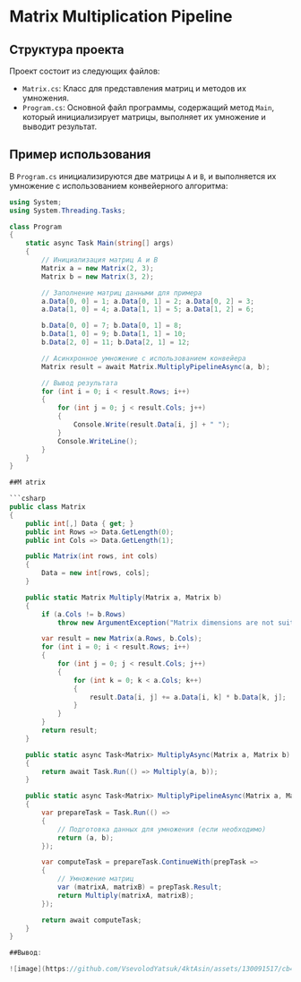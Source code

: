 # Matrix Multiplication Pipeline

## Структура проекта

Проект состоит из следующих файлов:
- `Matrix.cs`: Класс для представления матриц и методов их умножения.
- `Program.cs`: Основной файл программы, содержащий метод `Main`, который инициализирует матрицы, выполняет их умножение и выводит результат.

## Пример использования

В `Program.cs` инициализируются две матрицы `A` и `B`, и выполняется их умножение с использованием конвейерного алгоритма:

```csharp
using System;
using System.Threading.Tasks;

class Program
{
    static async Task Main(string[] args)
    {
        // Инициализация матриц A и B
        Matrix a = new Matrix(2, 3);
        Matrix b = new Matrix(3, 2);

        // Заполнение матриц данными для примера
        a.Data[0, 0] = 1; a.Data[0, 1] = 2; a.Data[0, 2] = 3;
        a.Data[1, 0] = 4; a.Data[1, 1] = 5; a.Data[1, 2] = 6;

        b.Data[0, 0] = 7; b.Data[0, 1] = 8;
        b.Data[1, 0] = 9; b.Data[1, 1] = 10;
        b.Data[2, 0] = 11; b.Data[2, 1] = 12;

        // Асинхронное умножение с использованием конвейера
        Matrix result = await Matrix.MultiplyPipelineAsync(a, b);

        // Вывод результата
        for (int i = 0; i < result.Rows; i++)
        {
            for (int j = 0; j < result.Cols; j++)
            {
                Console.Write(result.Data[i, j] + " ");
            }
            Console.WriteLine();
        }
    }
}

##M atrix

```csharp
public class Matrix
{
    public int[,] Data { get; }
    public int Rows => Data.GetLength(0);
    public int Cols => Data.GetLength(1);

    public Matrix(int rows, int cols)
    {
        Data = new int[rows, cols];
    }

    public static Matrix Multiply(Matrix a, Matrix b)
    {
        if (a.Cols != b.Rows)
            throw new ArgumentException("Matrix dimensions are not suitable for multiplication.");

        var result = new Matrix(a.Rows, b.Cols);
        for (int i = 0; i < result.Rows; i++)
        {
            for (int j = 0; j < result.Cols; j++)
            {
                for (int k = 0; k < a.Cols; k++)
                {
                    result.Data[i, j] += a.Data[i, k] * b.Data[k, j];
                }
            }
        }
        return result;
    }

    public static async Task<Matrix> MultiplyAsync(Matrix a, Matrix b)
    {
        return await Task.Run(() => Multiply(a, b));
    }

    public static async Task<Matrix> MultiplyPipelineAsync(Matrix a, Matrix b)
    {
        var prepareTask = Task.Run(() =>
        {
            // Подготовка данных для умножения (если необходимо)
            return (a, b);
        });

        var computeTask = prepareTask.ContinueWith(prepTask =>
        {
            // Умножение матриц
            var (matrixA, matrixB) = prepTask.Result;
            return Multiply(matrixA, matrixB);
        });

        return await computeTask;
    }
}

##Вывод:

![image](https://github.com/VsevolodYatsuk/4ktAsin/assets/130091517/cb4bd64e-a6a7-4c27-b2ea-37b164b2f94e)
